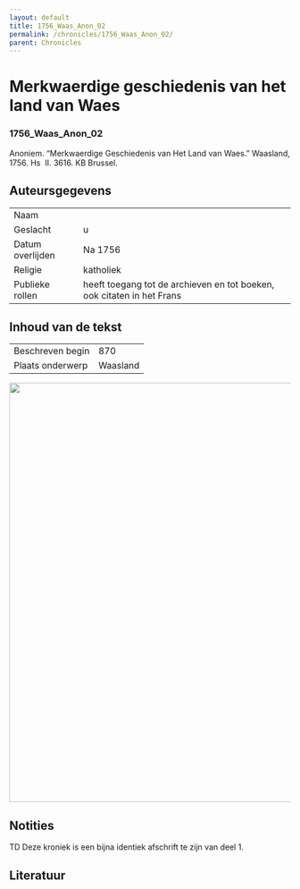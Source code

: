 ```yaml
---
layout: default
title: 1756_Waas_Anon_02
permalink: /chronicles/1756_Waas_Anon_02/
parent: Chronicles
--- 
```



# Merkwaerdige geschiedenis van het land van Waes 

### 1756_Waas_Anon_02 

Anoniem. “Merkwaerdige Geschiedenis van Het Land van Waes.” Waasland, 1756. Hs  II. 3616. KB Brussel. 

## Auteursgegevens 

| | | 
| --------------- | --------------- | 
| Naam |   | 
| Geslacht | u | 
| Datum overlijden | Na 1756 | 
| Religie | katholiek | 
| Publieke rollen | heeft toegang tot de archieven en tot boeken, ook citaten in het Frans | 

## Inhoud van de tekst 

| | | 
| --------------- | --------------- | 
| Beschreven begin | 870 | 
| Plaats onderwerp | Waasland | 

[<img src="..\..\barplots_chronicles\1756_Waas_Anon_02.jpg" width="750"/>](..\..\barplots_chronicles\1756_Waas_Anon_02.jpg) 

## Notities 

TD Deze kroniek is een bijna identiek afschrift te zijn van deel 1.





## Literatuur 

